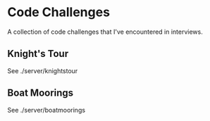 Code Challenges
===============

A collection of code challenges that I've encountered in interviews.

## Knight's Tour

See ./server/knightstour

## Boat Moorings

See ./server/boatmoorings
